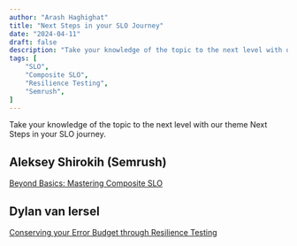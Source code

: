 ```yaml
---
author: "Arash Haghighat"
title: "Next Steps in your SLO Journey"
date: "2024-04-11"
draft: false
description: "Take your knowledge of the topic to the next level with our theme Next Steps in your SLO journey."
tags: [
    "SLO",
    "Composite SLO",
    "Resilience Testing",
    "Semrush",
]
---
```

Take your knowledge of the topic to the next level with our theme Next Steps in your SLO journey.

## Aleksey Shirokih (Semrush)

[Beyond Basics: Mastering Composite SLO](./files/composite_slo.pdf)

## Dylan van Iersel

[Conserving your Error Budget through Resilience Testing](./files/resilience_testing.pdf)
